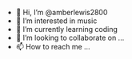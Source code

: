 - 👋 Hi, I’m @amberlewis2800
- 👀 I’m interested in music
- 🌱 I’m currently learning coding
- 💞️ I’m looking to collaborate on ...
- 📫 How to reach me ...

<!---
amberlewis2800/amberlewis2800 is a ✨ special ✨ repository because its `README.md` (this file) appears on your GitHub profile.
You can click the Preview link to take a look at your changes.
--->
